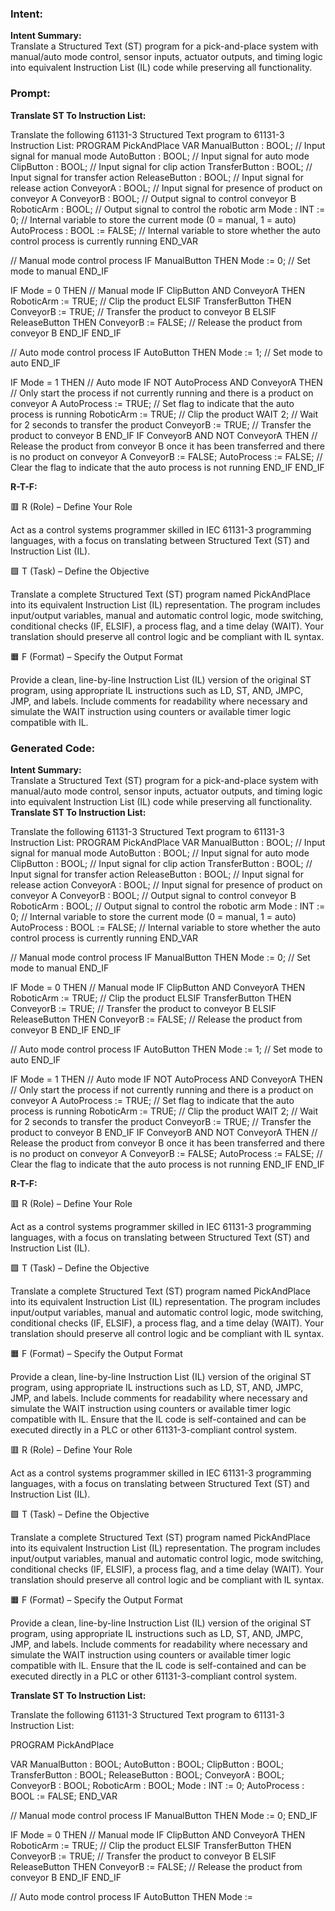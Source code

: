 ### Intent:
**Intent Summary:**  
Translate a Structured Text (ST) program for a pick-and-place system with manual/auto mode control, sensor inputs, actuator outputs, and timing logic into equivalent Instruction List (IL) code while preserving all functionality.

### Prompt:
**Translate ST To Instruction List:**

Translate the following 61131-3 Structured Text program to 61131-3 Instruction List: PROGRAM PickAndPlace VAR ManualButton : BOOL; // Input signal for manual mode AutoButton : BOOL; // Input signal for auto mode ClipButton : BOOL; // Input signal for clip action TransferButton : BOOL; // Input signal for transfer action ReleaseButton : BOOL; // Input signal for release action ConveyorA : BOOL; // Input signal for presence of product on conveyor A ConveyorB : BOOL; // Output signal to control conveyor B RoboticArm : BOOL; // Output signal to control the robotic arm Mode : INT := 0; // Internal variable to store the current mode (0 = manual, 1 = auto) AutoProcess : BOOL := FALSE; // Internal variable to store whether the auto control process is currently running END_VAR

// Manual mode control process IF ManualButton THEN Mode := 0; // Set mode to manual END_IF

IF Mode = 0 THEN // Manual mode IF ClipButton AND ConveyorA THEN RoboticArm := TRUE; // Clip the product ELSIF TransferButton THEN ConveyorB := TRUE; // Transfer the product to conveyor B ELSIF ReleaseButton THEN ConveyorB := FALSE; // Release the product from conveyor B END_IF END_IF

// Auto mode control process IF AutoButton THEN Mode := 1; // Set mode to auto END_IF

IF Mode = 1 THEN // Auto mode IF NOT AutoProcess AND ConveyorA THEN // Only start the process if not currently running and there is a product on conveyor A AutoProcess := TRUE; // Set flag to indicate that the auto process is running RoboticArm := TRUE; // Clip the product WAIT 2; // Wait for 2 seconds to transfer the product ConveyorB := TRUE; // Transfer the product to conveyor B END_IF IF ConveyorB AND NOT ConveyorA THEN // Release the product from conveyor B once it has been transferred and there is no product on conveyor A ConveyorB := FALSE; AutoProcess := FALSE; // Clear the flag to indicate that the auto process is not running END_IF END_IF


**R-T-F:**

🟥 R (Role) – Define Your Role

Act as a control systems programmer skilled in IEC 61131-3 programming languages, with a focus on translating between Structured Text (ST) and Instruction List (IL).

🟩 T (Task) – Define the Objective

Translate a complete Structured Text (ST) program named PickAndPlace into its equivalent Instruction List (IL) representation. The program includes input/output variables, manual and automatic control logic, mode switching, conditional checks (IF, ELSIF), a process flag, and a time delay (WAIT). Your translation should preserve all control logic and be compliant with IL syntax.

🟧 F (Format) – Specify the Output Format

Provide a clean, line-by-line Instruction List (IL) version of the original ST program, using appropriate IL instructions such as LD, ST, AND, JMPC, JMP, and labels. Include comments for readability where necessary and simulate the WAIT instruction using counters or available timer logic compatible with IL.

### Generated Code:
**Intent Summary:**  
Translate a Structured Text (ST) program for a pick-and-place system with manual/auto mode control, sensor inputs, actuator outputs, and timing logic into equivalent Instruction List (IL) code while preserving all functionality.
**Translate ST To Instruction List:**

Translate the following 61131-3 Structured Text program to 61131-3 Instruction List: PROGRAM PickAndPlace VAR ManualButton : BOOL; // Input signal for manual mode AutoButton : BOOL; // Input signal for auto mode ClipButton : BOOL; // Input signal for clip action TransferButton : BOOL; // Input signal for transfer action ReleaseButton : BOOL; // Input signal for release action ConveyorA : BOOL; // Input signal for presence of product on conveyor A ConveyorB : BOOL; // Output signal to control conveyor B RoboticArm : BOOL; // Output signal to control the robotic arm Mode : INT := 0; // Internal variable to store the current mode (0 = manual, 1 = auto) AutoProcess : BOOL := FALSE; // Internal variable to store whether the auto control process is currently running END_VAR

// Manual mode control process IF ManualButton THEN Mode := 0; // Set mode to manual END_IF

IF Mode = 0 THEN // Manual mode IF ClipButton AND ConveyorA THEN RoboticArm := TRUE; // Clip the product ELSIF TransferButton THEN ConveyorB := TRUE; // Transfer the product to conveyor B ELSIF ReleaseButton THEN ConveyorB := FALSE; // Release the product from conveyor B END_IF END_IF

// Auto mode control process IF AutoButton THEN Mode := 1; // Set mode to auto END_IF

IF Mode = 1 THEN // Auto mode IF NOT AutoProcess AND ConveyorA THEN // Only start the process if not currently running and there is a product on conveyor A AutoProcess := TRUE; // Set flag to indicate that the auto process is running RoboticArm := TRUE; // Clip the product WAIT 2; // Wait for 2 seconds to transfer the product ConveyorB := TRUE; // Transfer the product to conveyor B END_IF IF ConveyorB AND NOT ConveyorA THEN // Release the product from conveyor B once it has been transferred and there is no product on conveyor A ConveyorB := FALSE; AutoProcess := FALSE; // Clear the flag to indicate that the auto process is not running END_IF END_IF


**R-T-F:**

🟥 R (Role) – Define Your Role

Act as a control systems programmer skilled in IEC 61131-3 programming languages, with a focus on translating between Structured Text (ST) and Instruction List (IL).

🟩 T (Task) – Define the Objective

Translate a complete Structured Text (ST) program named PickAndPlace into its equivalent Instruction List (IL) representation. The program includes input/output variables, manual and automatic control logic, mode switching, conditional checks (IF, ELSIF), a process flag, and a time delay (WAIT). Your translation should preserve all control logic and be compliant with IL syntax.

🟧 F (Format) – Specify the Output Format

Provide a clean, line-by-line Instruction List (IL) version of the original ST program, using appropriate IL instructions such as LD, ST, AND, JMPC, JMP, and labels. Include comments for readability where necessary and simulate the WAIT instruction using counters or available timer logic compatible with IL. Ensure that the IL code is self-contained and can be executed directly in a PLC or other 61131-3-compliant control system.

🟥 R (Role) – Define Your Role

Act as a control systems programmer skilled in IEC 61131-3 programming languages, with a focus on translating between Structured Text (ST) and Instruction List (IL).

🟩 T (Task) – Define the Objective

Translate a complete Structured Text (ST) program named PickAndPlace into its equivalent Instruction List (IL) representation. The program includes input/output variables, manual and automatic control logic, mode switching, conditional checks (IF, ELSIF), a process flag, and a time delay (WAIT). Your translation should preserve all control logic and be compliant with IL syntax.

🟧 F (Format) – Specify the Output Format

Provide a clean, line-by-line Instruction List (IL) version of the original ST program, using appropriate IL instructions such as LD, ST, AND, JMPC, JMP, and labels. Include comments for readability where necessary and simulate the WAIT instruction using counters or available timer logic compatible with IL. Ensure that the IL code is self-contained and can be executed directly in a PLC or other 61131-3-compliant control system.

**Translate ST To Instruction List:**

Translate the following 61131-3 Structured Text program to 61131-3 Instruction List:

PROGRAM PickAndPlace

VAR
	ManualButton : BOOL;
	AutoButton : BOOL;
	ClipButton : BOOL;
	TransferButton : BOOL;
	ReleaseButton : BOOL;
	ConveyorA : BOOL;
	ConveyorB : BOOL;
	RoboticArm : BOOL;
	Mode : INT := 0;
	AutoProcess : BOOL := FALSE;
END_VAR

// Manual mode control process
IF ManualButton THEN
	Mode := 0;
END_IF

IF Mode = 0 THEN
	// Manual mode
	IF ClipButton AND ConveyorA THEN
		RoboticArm := TRUE; // Clip the product
	ELSIF TransferButton THEN
		ConveyorB := TRUE; // Transfer the product to conveyor B
	ELSIF ReleaseButton THEN
		ConveyorB := FALSE; // Release the product from conveyor B
	END_IF
END_IF

// Auto mode control process
IF AutoButton THEN
	Mode :=
